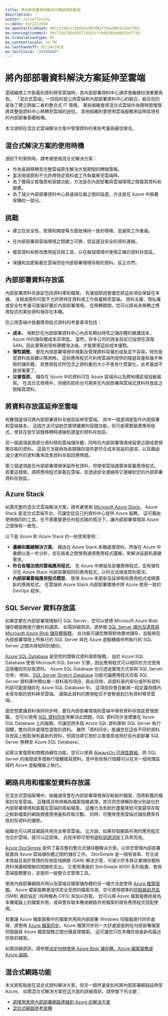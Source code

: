 ```yaml
---
title: 將內部部署資料解決方案延伸至雲端
description: ''
author: zoinerTejada
ms:date: 02/12/2018
ms.openlocfilehash: 66fc225dc123202ba587d82f15ea0883e1bbf3b5
ms.sourcegitcommit: 90cf2de795e50571d597cfcb9b302e48933e7f18
ms.translationtype: HT
ms.contentlocale: zh-TW
ms.lasthandoff: 02/14/2018
ms.locfileid: "29289684"
---
```

# <a name="extending-on-premises-data-solutions-to-the-cloud"></a>將內部部署資料解決方案延伸至雲端

當組織將工作負載和資料移至雲端時，其內部部署資料中心通常會繼續扮演重要角色。 「混合式雲端」一詞指的是公用雲端和內部部署資料中心的結合，結合目的是為了建立跨越二者的整合式 IT 環境。 某些組織會將混合式雲端作為隨時間慢慢將其整個資料中心移轉至雲端的途徑。 其他組織則會使用雲端服務來延伸其現有的內部部署基礎結構。 

本文說明在混合式雲端解決方案中管理資料的某些考量與最佳做法。

## <a name="when-to-use-a-hybrid-solution"></a>混合式解決方案的使用時機

遇到下列案例時，請考慮使用混合式解決方案：

* 作為長期移轉至完整雲端原生解決方案期間的轉換策略。
* 當法規或原則不允許將特定資料或工作負載移至雲端時。
* 為了獲得災害復原和容錯功能，方法是在內部部署與雲端環境之間複寫資料和服務。
* 為了減少內部部署資料中心與遠端位置之間的延遲，方法是在 Azure 中裝載架構的一部分。

## <a name="challenges"></a>挑戰

* 建立在安全性、管理和開發等方面皆保持一致的環境，並避免工作重複。

* 在內部部署與雲端環境之間建立可靠、低延遲且安全的資料連線。

* 複寫資料和修改應用程式與工具，以在每個環境中使用正確的資料存放區。

* 保護和加密裝載在雲端但從內部部署環境存取的資料，反之亦然。

## <a name="on-premises-data-stores"></a>內部部署資料存放區

內部部署資料存放區包括資料庫和檔案。 有幾個原因會讓您將這些項目保留在本機。 法規或原則可能不允許將特定資料或工作負載移至雲端。 資料主權、隱私權或安全性考量可能偏好置於內部部署環境。 在移轉期間，您可以將尚未移轉之應用程式的某些資料保存在本機。

在公用雲端中放置應用程式資料的考量事項包括：

* **成本**。 相較於在內部部署資料中心內具有類似特性之儲存體的維護成本，Azure 中的儲存體成本非常低。 當然，許多公司的資金目前已投資在高階 SAN，因此要等到現有硬體淘汰後，才能實現這些成本優勢。
* **彈性調整**。 要在內部部署環境中規劃及管理資料容量的成長並不容易，特別是當資料成長難以預測時。 這些應用程式可利用雲端所提供的隨選容量和幾乎無限的儲存體。 若應用程式所包含之資料集的大小不會有什麼變化，此考量就不是很重要了。
* **災害復原**。 儲存在 Azure 中的資料可在 Azure 區域內以及跨地理區域自動複寫。 在混合式環境中，同樣的技術也可用來在內部部署與雲端式資料存放區之間複寫資料。

## <a name="extending-data-stores-to-the-cloud"></a>將資料存放區延伸至雲端

有數個選項可將內部部署資料存放區延伸至雲端。 其中一個選項是製作內部部署和雲端複本。 這個方法可協助您實現優異的容錯功能，但可能需要變更應用程式，使其在發生容錯移轉時連線到適當的資料存放區。

另一個選項是將部分資料移到雲端儲存體，同時在內部部署環境保留更近期或更頻繁存取的資料。 這個方法能夠為長期儲存提供更符合成本效益的選項，以及藉由減少運作的資料集來改善資料存取回應時間。

第三個選項是在內部部署環境保留所有資料，但使用雲端運算來裝載應用程式。 若要這樣做，請將應用程式裝載在雲端，並透過安全連線將它連線到您的內部部署資料存放區。 

## <a name="azure-stack"></a>Azure Stack

如需完整的混合式雲端解決方案，請考慮使用 [Microsoft Azure Stack](/azure/azure-stack/)。 Azure Stack 是混合式雲端平台，可讓您從自己的資料中心提供 Azure 服務。 這可藉由使用相同的工具，在不需要變更任何程式碼的情況下，讓內部部署環境與 Azure 之間保有一致性。 

以下是 Azure 和 Azure Stack 的一些使用案例：

* **邊緣和離線解決方案**。 藉由在 Azure Stack 本機處理資料，然後在 Azure 中彙總以進一步分析，並在兩者之間使用通用應用程式邏輯，來解決延遲和連線需求。 
* **符合各種法規的雲端應用程式**。 在 Azure 中開發及部署應用程式，並有彈性可在 Azure Stack 內部部署相同的應用程式，以符合法規或原則需求。
* **內部部署雲端應用程式模型**。 使用 Azure 來更新及延伸現有應用程式或建置新的應用程式。 在雲端和 Azure Stack 內部部署環境中跨 Azure 使用一致的 DevOps 程序。

## <a name="sql-server-data-stores"></a>SQL Server 資料存放區

如果您要在內部部署環境執行 SQL Server，您可以使用 Microsoft Azure Blob 儲存體服務進行備份和還原。 如需詳細資訊，請參閱 [SQL Server 備份及還原與 Microsoft Azure Blob 儲存體服務](/sql/relational-databases/backup-restore/sql-server-backup-and-restore-with-microsoft-azure-blob-storage-service)。 此功能可讓您無限制地異地儲存，並能夠在內部部署環境上所執行的 SQL Server 與在 Azure 虛擬機器中所執行的 SQL Server 之間共用相同的備份。 

[Azure SQL Database](/azure/sql-database/) 是受控的關聯式資料庫即服務。 由於 Azure SQL Database 使用 Microsoft SQL Server 引擎，因此應用程式可以相同的方式使用這兩種技術存取資料。 Azure SQL Database 也可透過實用方式來與 SQL Server 合併。 例如，[SQL Server Stretch Database](/sql/sql-server/stretch-database/stretch-database) 功能可讓應用程式存取 SQL Server 資料庫中類似單一資料表的項目，與此同時，該資料表的部分或所有資料列卻可能是儲存在 Azure SQL Database 中。 這項技術會自動將一段定義時間內未曾存取的資料移至雲端。 讀取此資料的應用程式不會察覺到已有資料移至雲端。

當您想要讓資料保持同步時，要在內部部署環境和雲端中保有資料存放區會很困難。 您可以使用 [SQL 資料同步](/azure/sql-database/sql-database-sync-data)來解決此問題，SQL 資料同步是建置在 Azure SQL Database 上的服務，可讓您跨多個 Azure SQL 資料庫和 SQL Server 執行個體，雙向同步處理您選取的資料。 雖然「資料同步」能讓您在這些不同的資料存放區上輕鬆保有最新的資料，但請勿將它用於災害復原或用於從內部部署 SQL Server 移轉至 Azure SQL Database。

如需災害復原和商務持續性功能，您可以使用 [AlwaysOn 可用性群組](/sql/database-engine/availability-groups/windows/overview-of-always-on-availability-groups-sql-server)，跨 SQL Server 的兩個或多個執行個體複寫資料，其中有些執行個體可以在另一個地理區域的 Azure 虛擬機器上執行。

## <a name="network-shares-and-file-based-data-stores"></a>網路共用和檔案型資料存放區

在混合式雲端架構中，組織通常會在內部部署環境保存較新的檔案，而將較舊的檔案封存至雲端。 這種情況有時稱為檔案階層處理，其可供您順暢存取分別是位於內部部署環境和裝載在雲端的兩組檔案。 這種方法有助於盡量降低可能最常存取之較新檔案的網路頻寬使用量和存取次數。 同時，可獲得使用雲端式儲存體來存放封存資料的優勢。 

組織也可以將其網路共用完全移至雲端。 比方說，如果存取網路共用的應用程式也位於雲端，就可以這麼做。 此程序即可使用[資料協調流程](../technology-choices/pipeline-orchestration-data-movement.md)工具來完成。


[Azure StorSimple](/azure/storsimple/) 提供了最完整的整合式儲存體解決方案，以供您管理內部部署裝置與 Azure 雲端儲存體之間的儲存工作。 StorSimple 是一個有效率、符合成本效益且易於管理的存放區域網路 (SAN) 解決方案，可減少許多與企業儲存體和資料保護相關聯的問題和支出。 它使用專屬的 StorSimple 8000 系列裝置、會與雲端服務整合，並提供一組整合式管理工具。

使用內部部署網路共用以及雲端式檔案儲存體的另一種方法是使用 [Azure 檔案服務](/azure/storage/files/storage-files-introduction)。 Azure 檔案服務會提供完全受控的檔案共用，您可使用標準的[伺服器訊息區](https://msdn.microsoft.com/library/windows/desktop/aa365233.aspx?f=255&MSPPError=-2147217396) (SMB) 通訊協定 (有時稱為 CIFS) 來加以存取。 您可以將 Azure 檔案服務掛接為本機電腦上的檔案共用，或與會存取本機或網路共用檔案的現有應用程式搭配使用。

若要讓 Azure 檔案服務中的檔案共用與內部部署 Windows 伺服器進行同步處理，請使用 [Azure 檔案同步](/azure/storage/files/storage-sync-files-planning)。Azure 檔案同步的一大好處是能夠在內部部署檔案伺服器與 Azure 檔案服務之間分層處理檔案。 這可讓您只在本機存放最新和最近存取的檔案。 

如需詳細資訊，請參閱[決定何時使用 Azure Blob 儲存體、Azure 檔案服務或 Azure 磁碟](/azure/storage/common/storage-decide-blobs-files-disks)。

## <a name="hybrid-networking"></a>混合式網路功能

本文將焦點放在混合式資料解決方案，但另一個考量是如何將內部部署網路延伸至 Azure。 如需混合式解決方案在這方面的詳細資訊，請參閱下列主題：

- [選擇用來將內部部署網路連線到 Azure 的解決方案](../../reference-architectures/hybrid-networking/considerations.md)
- [混合式網路參考架構](../../reference-architectures/hybrid-networking/index.md)

